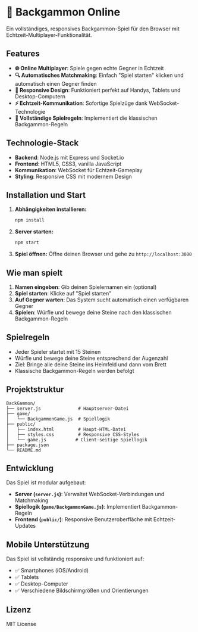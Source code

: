 # 🎲 Backgammon Online

Ein vollständiges, responsives Backgammon-Spiel für den Browser mit Echtzeit-Multiplayer-Funktionalität.

## Features

- **🌐 Online Multiplayer**: Spiele gegen echte Gegner in Echtzeit
- **🔍 Automatisches Matchmaking**: Einfach "Spiel starten" klicken und automatisch einen Gegner finden
- **📱 Responsive Design**: Funktioniert perfekt auf Handys, Tablets und Desktop-Computern
- **⚡ Echtzeit-Kommunikation**: Sofortige Spielzüge dank WebSocket-Technologie
- **🎯 Vollständige Spielregeln**: Implementiert die klassischen Backgammon-Regeln

## Technologie-Stack

- **Backend**: Node.js mit Express und Socket.io
- **Frontend**: HTML5, CSS3, vanilla JavaScript
- **Kommunikation**: WebSocket für Echtzeit-Gameplay
- **Styling**: Responsive CSS mit modernem Design

## Installation und Start

1. **Abhängigkeiten installieren:**

   ```bash
   npm install
   ```

2. **Server starten:**

   ```bash
   npm start
   ```

3. **Spiel öffnen:**
   Öffne deinen Browser und gehe zu `http://localhost:3000`

## Wie man spielt

1. **Namen eingeben**: Gib deinen Spielernamen ein (optional)
2. **Spiel starten**: Klicke auf "Spiel starten"
3. **Auf Gegner warten**: Das System sucht automatisch einen verfügbaren Gegner
4. **Spielen**: Würfle und bewege deine Steine nach den klassischen Backgammon-Regeln

## Spielregeln

- Jeder Spieler startet mit 15 Steinen
- Würfle und bewege deine Steine entsprechend der Augenzahl
- Ziel: Bringe alle deine Steine ins Heimfeld und dann vom Brett
- Klassische Backgammon-Regeln werden befolgt

## Projektstruktur

```
BackGammon/
├── server.js              # Hauptserver-Datei
├── game/
│   └── BackgammonGame.js  # Spiellogik
├── public/
│   ├── index.html         # Haupt-HTML-Datei
│   ├── styles.css         # Responsive CSS-Styles
│   └── game.js           # Client-seitige Spiellogik
├── package.json
└── README.md
```

## Entwicklung

Das Spiel ist modular aufgebaut:

- **Server (`server.js`)**: Verwaltet WebSocket-Verbindungen und Matchmaking
- **Spiellogik (`game/BackgammonGame.js`)**: Implementiert Backgammon-Regeln
- **Frontend (`public/`)**: Responsive Benutzeroberfläche mit Echtzeit-Updates

## Mobile Unterstützung

Das Spiel ist vollständig responsive und funktioniert auf:

- ✅ Smartphones (iOS/Android)
- ✅ Tablets
- ✅ Desktop-Computer
- ✅ Verschiedene Bildschirmgrößen und Orientierungen

## Lizenz

MIT License
